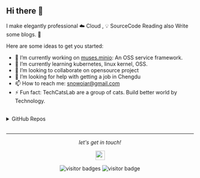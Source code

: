 ## Hi there 👋

I make elegantly professional ☁️ Cloud , 💡 SourceCode Reading also Write some blogs. 🌈
 
Here are some ideas to get you started:
- 🔭 I’m currently working on [muses.minio](https://github.com/silverswords/muses.minio): An OSS service framework.
- 🌱 I’m currently learning kubernetes, linux kernel, OSS. 
- 👯 I’m looking to collaborate on opensource project
- 🤔 I’m looking for help with getting a job in Chengdu
- 📫 How to reach me: snowoiar@gmail.com
- ⚡ Fun fact: TechCatsLab are a group of cats. Build  better world by Technology.


<br>
  
<details> 
<summary>GitHub Repos</summary> 
  
 <p align="center">
<a href="https://github.com/abserari"><img height="200" width="500" src="https://github-readme-stats-abserari.vercel.app/api?username=oiar&show_icons=true&bg_color=31,e96443,904e95&title_color=fff&text_color=fff" /></a>
<a href="https://github.com/oiar"><img height="200" width="300" src="https://github-readme-stats-abserari.vercel.app/api/top-langs/?username=oiar&hide=html,css" /></a>
</p>

</details> 

<br>
<hr>
<p align="center">
  <i>let's get in touch!</i>
  
<p align="center"> 
<a href="https://t.me/oiar"><img src="https://img.shields.io/badge/telegram-%231DA1F2.svg?&style=flat&logo=telegram&logoColor=white" height=25></a>
</p>

<p  align="center">
<img src="https://visitor-badge.laobi.icu/badge?page_id=oiar" alt="visitor badges"/>
<img src="https://komarev.com/ghpvc/?username=abserari&label=Visitors" alt="visitor badge"/>       
</p>
